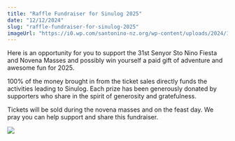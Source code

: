 ```yaml
---
title: "Raffle Fundraiser for Sinulog 2025"
date: "12/12/2024"
slug: "raffle-fundraiser-for-sinulog-2025"
imageUrl: "https://i0.wp.com/santonino-nz.org/wp-content/uploads/2024/12/TicketSantoNino.png?resize=1024%2C477&ssl=1"
---
```


Here is an opportunity for you to support the 31st Senyor Sto Nino Fiesta and Novena Masses and possibly win yourself a paid gift of adventure and awesome fun for 2025.

100% of the money brought in from the ticket sales directly funds the activities leading to Sinulog. Each prize has been generously donated by supporters who share in the spirit of generosity and gratefulness.

Tickets will be sold during the novena masses and on the feast day. We pray you can help support and share this fundraiser.

[![](https://i0.wp.com/santonino-nz.org/wp-content/uploads/2024/12/TicketSantoNino.png?resize=1024%2C477&ssl=1)](https://i0.wp.com/santonino-nz.org/wp-content/uploads/2024/12/TicketSantoNino.png?ssl=1)